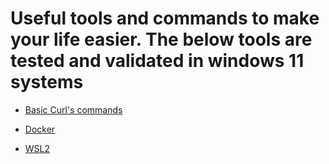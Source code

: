 # Useful tools and commands to make your life easier. The below tools are tested and validated in windows 11 systems

- [Basic Curl's commands](https://github.com/hayriozler/UsefulTools/blob/master/curl.md)
  
- [Docker](https://github.com/hayriozler/UsefulTools/blob/master/docker.md)

- [WSL2](https://github.com/hayriozler/UsefulTools/blob/master/wsl2.md)